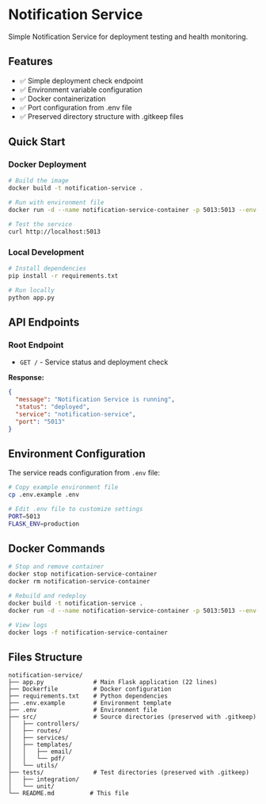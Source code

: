 # Notification Service

Simple Notification Service for deployment testing and health monitoring.

## Features
- ✅ Simple deployment check endpoint
- ✅ Environment variable configuration
- ✅ Docker containerization
- ✅ Port configuration from .env file
- ✅ Preserved directory structure with .gitkeep files

## Quick Start

### Docker Deployment
```bash
# Build the image
docker build -t notification-service .

# Run with environment file
docker run -d --name notification-service-container -p 5013:5013 --env-file .env notification-service

# Test the service
curl http://localhost:5013
```

### Local Development
```bash
# Install dependencies
pip install -r requirements.txt

# Run locally
python app.py
```

## API Endpoints

### Root Endpoint
- `GET /` - Service status and deployment check

**Response:**
```json
{
  "message": "Notification Service is running",
  "status": "deployed",
  "service": "notification-service",
  "port": "5013"
}
```

## Environment Configuration

The service reads configuration from `.env` file:

```bash
# Copy example environment file
cp .env.example .env

# Edit .env file to customize settings
PORT=5013
FLASK_ENV=production
```

## Docker Commands

```bash
# Stop and remove container
docker stop notification-service-container
docker rm notification-service-container

# Rebuild and redeploy
docker build -t notification-service .
docker run -d --name notification-service-container -p 5013:5013 --env-file .env notification-service

# View logs
docker logs -f notification-service-container
```

## Files Structure
```
notification-service/
├── app.py              # Main Flask application (22 lines)
├── Dockerfile          # Docker configuration
├── requirements.txt    # Python dependencies
├── .env.example        # Environment template
├── .env                # Environment file
├── src/                # Source directories (preserved with .gitkeep)
│   ├── controllers/
│   ├── routes/
│   ├── services/
│   ├── templates/
│   │   ├── email/
│   │   └── pdf/
│   └── utils/
├── tests/              # Test directories (preserved with .gitkeep)
│   ├── integration/
│   └── unit/
└── README.md          # This file
```